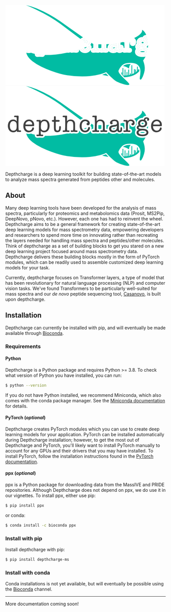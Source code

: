 ![depthcharge logo](./static/logo-dark.png#gh-dark-mode-only)
![depthcharge logo](./static/logo-light.png#gh-light-mode-only)

Depthcharge is a deep learning toolkit for building state-of-the-art models to analyze mass spectra generated from peptides other and molecules.

## About

Many deep learning tools have been developed for the analysis of mass spectra, particularly for proteomics and metabolomics data (Prosit, MS2Pip, DeepNovo, pNovo, etc.). However, each one has had to reinvent the wheel. 
Depthcharge aims to be a general framework for creating state-of-the-art deep learning models for mass spectrometry data, empowering developers and researchers to spend more time on innovating rather than recreating the layers needed for handling mass spectra and peptides/other molecules. 
Think of depthcharge as a set of building blocks to get you stared on a new deep learning project focused around mass spectrometry data. 
Depthcharge delivers these building blocks mostly in the form of PyTorch modules, which can be readily used to assemble customized deep learning models for your task.

Currently, depthcharge focuses on Transformer layers, a type of model that has been revolutionary for natural language processing (NLP) and computer vision tasks.
We've found Transformers to be particularly well-suited for mass spectra and our *de novo* peptide sequencing tool, [Casanovo](https://github.com/Noble-Lab/casanovo), is built upon depthcharge.


## Installation

Depthcharge can currently be installed with pip, and will eventually be made available through [Bioconda](https://bioconda.github.io).

### Requirements

#### Python
Depthcharge is a Python package and requires Python >= 3.8. 
To check what version of Python you have installed, you can run:

``` sh
$ python --version
```

If you do not have Python installed, we recommend Miniconda, which also comes with the conda package manager. 
See the [Miniconda documentation](https://docs.conda.io/en/latest/miniconda.html) for details. 

#### PyTorch (*optional*)
Depthcharge creates PyTorch modules which you can use to create deep learning models for your application. 
PyTorch can be installed automatically during Depthcharge installation; however, to get the most out of Depthcharge and PyTorch, you'll likely want to install PyTorch manually to account for any GPUs and their drivers that you may have installed. 
To install PyTorch, follow the installation instructions found in the [PyTorch documentation](https://pytorch.org/get-started/locally/).

#### ppx (*optional*)
ppx is a Python package for downloading data from the MassIVE and PRIDE repositories.
Although Depthcharge does not depend on ppx, we do use it in our vignettes.
To install ppx, either use pip:

``` sh
$ pip install ppx
```

or conda:

``` sh
$ conda install -c bioconda ppx
```


### Install with pip
Install depthcharge with pip:

``` sh
$ pip install depthcharge-ms
```

### Install with conda
Conda installations is not yet available, but will eventually be possible using the [Bioconda](https://bioconda.github.io) channel.


---
More documentation coming soon!

<style>
  .md-typeset h1 {
    visibility: hidden;
    font-size: 2px; 
    margin: 0px;
  }
</style>


